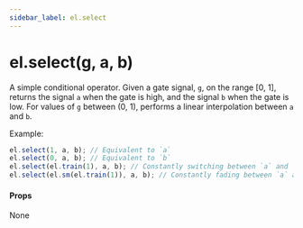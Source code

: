 ```yaml
---
sidebar_label: el.select
---
```


# el.select(g, a, b)

A simple conditional operator. Given a gate signal, `g`, on the range [0, 1],
returns the signal `a` when the gate is high, and the signal `b` when the
gate is low. For values of `g` between (0, 1), performs a linear interpolation
between `a` and `b`.

Example:
```js
el.select(1, a, b); // Equivalent to `a`
el.select(0, a, b); // Equivalent to `b`
el.select(el.train(1), a, b); // Constantly switching between `a` and `b`
el.select(el.sm(el.train(1)), a, b); // Constantly fading between `a` and `b`
```

#### Props

None

